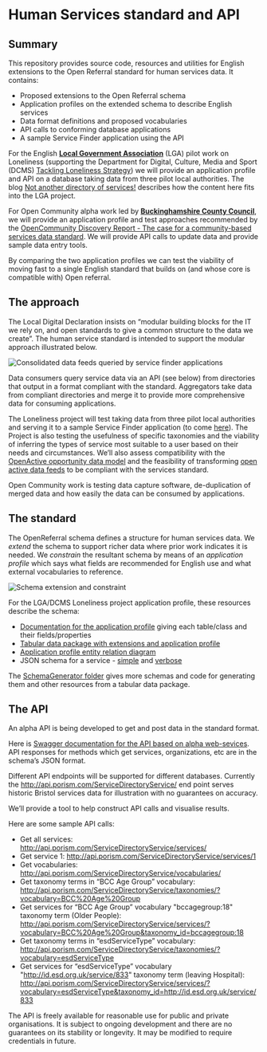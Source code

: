 # Human Services standard and API
## Summary

This repository provides source code, resources and utilities for English extensions to the Open Referral standard for human services data. It contains:

* Proposed extensions to the Open Referral schema
* Application profiles on the extended schema to describe English services
* Data format definitions and proposed vocabularies
* API calls to conforming database applications
* A sample Service Finder application using the API

For the English **[Local Government Association](https://www.local.gov.uk/)** (LGA) pilot work on Loneliness (supporting the Department for Digital, Culture, Media and Sport (DCMS) [Tackling Loneliness Strategy](https://www.gov.uk/government/publications/a-connected-society-a-strategy-for-tackling-loneliness)) we will provide an application profile and API on a database taking data from three pilot local authorities. The blog [Not another directory of services!](https://medium.com/porism/not-another-directory-of-services-a24bb08c6343) describes how the content here fits into the LGA project.

For Open Community alpha work led by **[Buckinghamshire County Council](https://www.buckscc.gov.uk/)**, we will provide an application profile and test approaches recommended by the [OpenCommunity Discovery Report  - The case for a community-based services data standard](https://opencommunity.org.uk/wp-content/uploads/2019/05/Report-OpenCommunity-Data-standards.pdf). We will provide API calls to update data and provide sample data entry tools.

By comparing the two application profiles we can test the viability of moving fast to a single English standard that builds on (and whose core is compatible with) Open referral.

## The approach

The Local Digital Declaration insists on “modular building blocks for the IT we rely on, and open standards to give a common structure to the data we create”. The human service standard is intended to support the modular approach illustrated below.

![Consolidated data feeds queried by service finder applications](https://github.com/esd-org-uk/human-services/blob/master/Resources/ConsolidatedDataFeedsQueriedByServiceFinders.png)

Data consumers query service data via an API (see below) from directories that output in a format compliant with the standard. Aggregators take data from compliant directories and merge it to provide more comprehensive data for consuming applications.

The Loneliness project will test taking data from three pilot local authorities and serving it to a sample Service Finder application (to come [here](https://github.com/esd-org-uk/human-services/tree/master/ServiceFinder)). The Project is also testing the usefulness of specific taxonomies and the viability of inferring the types of service most suitable to a user based on their needs and circumstances. We’ll also assess compatibility with the [OpenActive opportunity data model](https://www.openactive.io/modelling-opportunity-data/) and the feasibility of transforming [open active data feeds](https://status.openactive.io/) to be compliant with the services standard.

Open Community work is testing data capture software, de-duplication of merged data and how easily the data can be consumed by applications.

## The standard

The OpenReferral schema defines a structure for human services data. We *extend* the schema to support richer data where prior work indicates it is needed. We *constrain* the resultant schema by means of an *application profile* which says what fields are recommended for English use and what external vocabularies to reference.

![Schema extension and constraint](https://github.com/esd-org-uk/human-services/blob/master/Resources/SchemaExtensionAndConstraint.png)

For the LGA/DCMS Loneliness project application profile, these resources describe the schema:

* [Documentation for the application profile](http://htmlpreview.github.io/?https://github.com/esd-org-uk/human-services/blob/master/Schemas/documentation.html) giving each table/class and their fields/properties
* [Tabular data package with extensions and application profile](https://raw.githubusercontent.com/esd-org-uk/human-services/master/SchemaGenerator/Generator/ExtendedDataPackage.json)
* [Application profile entity relation diagram](https://github.com/esd-org-uk/human-services/raw/master/Resources/LGA_ApplicationProfileBasicEntityRelationshipDiagram.png)
* JSON schema for a service - [simple](https://raw.githubusercontent.com/esd-org-uk/human-services/master/Schemas/service.schema.json) and [verbose](https://raw.githubusercontent.com/esd-org-uk/human-services/master/Schemas/service.schema.verbose.json)
 
The [SchemaGenerator folder](https://github.com/esd-org-uk/human-services/tree/master/SchemaGenerator) gives more schemas and code for generating them and other resources from a tabular data package.

## The API

An alpha API is being developed to get and post data in the standard format.

Here is [Swagger documentation for the API based on alpha web-sevices](http://api.porism.com/ServiceDirectoryService/swagger-ui.html).  API responses for methods which get services, organizations, etc are in the schema’s JSON format.

Different API endpoints will be supported for different databases. Currently the http://api.porism.com/ServiceDirectoryService/ end point serves historic Bristol services data for illustration with no guarantees on accuracy.

We’ll provide a tool to help construct API calls and visualise results.

Here are some sample API calls:

* Get all services: http://api.porism.com/ServiceDirectoryService/services/
* Get service 1: http://api.porism.com/ServiceDirectoryService/services/1
* Get vocabularies: http://api.porism.com/ServiceDirectoryService/vocabularies/
* Get taxonomy terms in “BCC Age Group” vocabulary: http://api.porism.com/ServiceDirectoryService/taxonomies/?vocabulary=BCC%20Age%20Group
* Get services for  “BCC Age Group” vocabulary "bccagegroup:18" taxonomy term (Older People): http://api.porism.com/ServiceDirectoryService/services/?vocabulary=BCC%20Age%20Group&taxonomy_id=bccagegroup:18
* Get taxonomy terms in “esdServiceType” vocabulary: http://api.porism.com/ServiceDirectoryService/taxonomies/?vocabulary=esdServiceType  
* Get services for “esdServiceType” vocabulary "http://id.esd.org.uk/service/833" taxonomy term (leaving Hospital): http://api.porism.com/ServiceDirectoryService/services/?vocabulary=esdServiceType&taxonomy_id=http://id.esd.org.uk/service/833

The API is freely available for reasonable use for public and private organisations. It is subject to ongoing development and there are no guarantees on its stability or longevity. It may be modified to require credentials in future.
